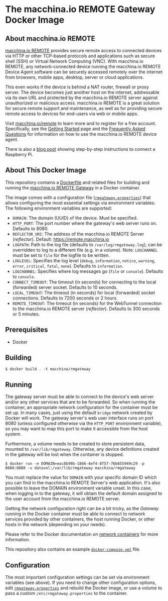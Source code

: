 # The macchina.io REMOTE Gateway Docker Image

## About macchina.io REMOTE

[macchina.io REMOTE](https://macchina.io/remote) provides secure remote access to connected devices
via HTTP or other TCP-based protocols and applications such as secure shell (SSH) or
Virtual Network Computing (VNC). With macchina.io REMOTE, any network-connected device
running the macchina.io REMOTE Device Agent software can be securely accessed remotely over the internet
from browsers, mobile apps, desktop, server or cloud applications.

This even works if the device is behind a NAT router, firewall or proxy server.
The device becomes just another host on the internet, addressable via its own URL and
protected by the macchina.io REMOTE server against unauthorized or malicious access.
macchina.io REMOTE is a great solution for secure remote support and maintenance,
as well as for providing secure remote access to devices for end-users via web or
mobile apps.

Visit [macchina.io/remote](https://macchina.io/remote) to learn more and to register for a free account.
Specifically, see the [Getting Started](https://macchina.io/remote_signup.html) page and the
[Frequently Asked Questions](https://macchina.io/remote_faq.html) for
information on how to use the macchina.io REMOTE device agent.

There is also a [blog post](https://macchina.io/blog/?p=257) showing step-by-step instructions to connect a Raspberry Pi.

## About This Docker Image

This repository contains a [Dockerfile](Dockerfile) and related files for building and running
the [macchina.io REMOTE Gateway](https://github.com/my-devices/gateway) in a Docker container.

The image comes with a configuration file ([`rmgateway.properties`](rmgateway.properties)) that allows
configuring the most essential settings via environment variables.
The following environment variables are supported:

  - `DOMAIN`: The domain (UUID) of the device. Must be specified.
  - `HTTP_PORT`: The port number where the gateway's web server runs on. Defaults to 8080.
  - `REFLECTOR_URI`: The address of the macchina.io REMOTE Server (*reflector*).
    Default: https://remote.macchina.io
  - `LOGPATH`: Path to the log file (defaults to `/var/log/rmgateway.log`); can be
    overridden to log to a different file (e.g. in a volume). Note: `LOGCHANNEL` must
    be set to `file` for the logfile to be written.
  - `LOGLEVEL`: Specifies the log level (`debug`, `information`, `notice`, `warning`,
    `error`, `critical`, `fatal`, `none`). Defaults to `information`.
  - `LOGCHANNEL`: Specifies where log messages go (`file` or `console`). Defaults to `console`.
  - `CONNECT_TIMEOUT`: The timeout (in seconds) for connecting to the local (forwarded) server socket.
    Defaults to 10 seconds.
  - `LOCAL_TIMEOUT`: The timeout (in seconds) for local (forwarded) socket connections. Defaults to 7200 seconds or 2 hours.
  - `REMOTE_TIMEOUT`: The timeout (in seconds) for the WebTunnel connection to the macchina.io REMOTE server (*reflector*).
    Defaults to 300 seconds or 5 minutes.

## Prerequisites

  - Docker

## Building

```
$ docker build . -t macchina/rmgateway
```

## Running

The gateway server must be able to connect to the device's web server and/or any other services
that are to be forwarded. So when running the container, an appropriate network configuration
for the container must be set up. In many cases, just using the default `bridge` network
created by Docker will work. The gateway server's web user interface runs on port 8080
(unless configured otherwise via the `HTTP_PORT` environment variable), so you may want
to map this port to make it accessible from the host system.

Furthermore, a volume needs to be created to store persistent data, mounted to
`/var/lib/rmgateway`. Otherwise, any device definitions created in the gateway will be
lost when the container is stopped.

```
$ docker run -e DOMAIN=eac8b99b-1866-4ef4-8f57-76b655949c29 -p 8080:8080 -v datavol:/var/lib/rmgateway macchina/rmgateway
```

You must replace the value for `DOMAIN` with your specific domain ID which you can
find in the macchina.io REMOTE Server's web application. It's also possible to leave
the DOMAIN environment variable unset. In this case, when logging in to the gateway,
it will obtain the default domain assigned to the user account from the macchina.io
REMOTE server.

Getting the network configuration right can be a bit tricky, as the *Gateway* running in
the Docker container must be able to connect to network services provided by other containers,
the host running Docker, or other hosts in the network (depending on your needs).

Please refer to the Docker documentation on [network containers](https://docs.docker.com/engine/tutorials/networkingcontainers/)
for more information.

This repository also contains an example [`docker-compose.yml`](docker-compose.yml) file.


## Configuration

The most important configuration settings can be set via environment variables (see above).
If you need to change other configuration options, edit [`rmgateway.properties`](rmgateway.properties)
and rebuild the Docker image, or use a volume to pass a custom `/etc/rmgateway.properties` to the
container.
